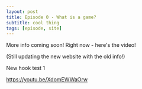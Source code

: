 ```yaml
---
layout: post
title: Episode 0 - What is a game?
subtitle: cool thing
tags: [episode, site]
---
```


More info coming soon!  Right now - here's the video!

(Still updating the new website with the old info!)

New hook test 1

https://youtu.be/XdomEWWaOrw